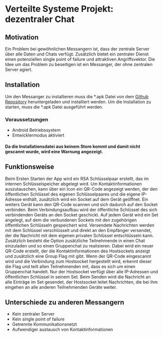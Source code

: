 # Verteilte Systeme Projekt: dezentraler Chat

## Motivation
Ein Problem bei gewöhnlichen Messangern ist, dass der zentrale Server über alle Daten und Chats verfügt. Zusätzlich bietet ein zentraler Dienst einen potenziellen single point of failure und attraktiven Angriffsvektor. Die Idee um das Problem zu beseitigen ist ein Messanger, der ohne zentralen Server agiert. 
## Installation
Um den Messanger zu installieren muss die *.apk Datei von dem [Github Repository](https://github.com/uHrsch/verteilte-systeme/releases) heruntergeladen und installiert werden. Um die Installation zu starten, muss die *.apk Datei ausgeführt werden.
### Voraussetzungen
 - Android Betriebssystem
 - Entwicklermodus aktiviert

#### Da die Installationsdatei aus keinem Store kommt und damit nicht gescannt wurde, wird eine Warnung angezeigt.

## Funktionsweise
Beim Ersten Starten der App wird ein RSA Schlüsselpaar erstellt, das im internen Schlüsselspeicher abgelegt wird. Um Kontaktinformationen auszutauschen, kann über ein Icon ein QR-Code angezeigt werden, der den öffentlichen Schlüssel des eigenen Schlüsselpaares und die eigene IP-Adresse enthält, zusätzlich wird ein Socket auf dem Gerät geöffnet. Ein weiters Gerät kann den QR-Code scannen und sich dadurch auf den Socket verbinden. Beim Verbindungsaufbau wird der öffentliche Schlüssel des sich verbindenden Geräts an den Socket geschickt. 
Auf jedem Gerät wird ein Set angelegt, auf dem die verbundenen Sockets mit den zugehörigen öffentlichen Schlüsseln gespeichert wird. Versendete Nachrichten werden mit dem Schlüssel verschlüsselt und direkt an den Empfänger versendet, der die Nachricht mit dem eigenen privaten Schlüssel entschlüsseln kann. 
Zusätzlich besteht die Option zusätzliche Teilnehmende in einen Chat einzuladen und so einen Gruppenchat zu realisieren. Dabei wird ein neuer QR-Code erstellt, der die Kontaktinformationen des Hostsockets anzeigt und zusätzlich eine Group Flag mit gibt. Wenn der QR-Code eingescannt wird und die Verbindung zum Hostsocket hergestellt wird, erkennt dieser die Flag und teilt allen Teilnehmenden mit, dass es sich um einen Gruppenchat handelt. Nur der Hostsocket verfügt über alle IP-Adressen und öffentlichen Schlüssel in seinem Set. Beim Senden wird die Nachricht an alle Einträge im Set gesendet, der Hostsocket leitet Nachrichten, die bei ihm eingehen an alle anderen Teilnehmenden Geräte weiter.
## Unterschiede zu anderen Messangern
 - Kein zentraler Server
 - Kein single point of failure
 - Getrennte Kommunikationsnetzt
 - Aufwendiger austausch von Kontaktinformationen